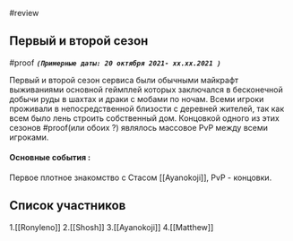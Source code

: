 #review 
## Первый и второй сезон 
 #proof ___`(Примерные даты: 20 октября 2021- xx.xx.2021 ) `___
 
Первый и второй сезон сервиса были обычными майкрафт выживаниями основной геймплей которых заключался в бесконечной добычи руды в шахтах и драки с мобами по ночам. Всеми игроки проживали в непосредственной близости с деревней жителей, так как всем было лень строить собственный дом. Концовкой одного из этих сезонов #proof(или обоих ?) являлось массовое PvP между всеми игроками. 
#### Основные события :
Первое плотное знакомство с Стасом [[Ayanokoji]], PvP - концовки. 

## Список участников  
1.[[Ronyleno]]
2.[[Shosh]]
3.[[Ayanokoji]]
4.[[Matthew]]